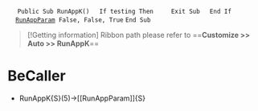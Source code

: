 &nbsp;&nbsp;&nbsp;&nbsp;
`Public Sub RunAppK()`
&nbsp;&nbsp;&nbsp;&nbsp;`If testing Then`
&nbsp;&nbsp;&nbsp;&nbsp;&nbsp;&nbsp;&nbsp;&nbsp;`Exit Sub`
&nbsp;&nbsp;&nbsp;&nbsp;`End If`
&nbsp;&nbsp;&nbsp;&nbsp;[`RunAppParam`](RunAppParam)` False, False, True`
`End Sub`


> [!Getting information]
> Ribbon path please refer to ==**Customize >> Auto >> RunAppK**==


# BeCaller
- RunAppK{S}(5)->[[RunAppParam]]{S}

